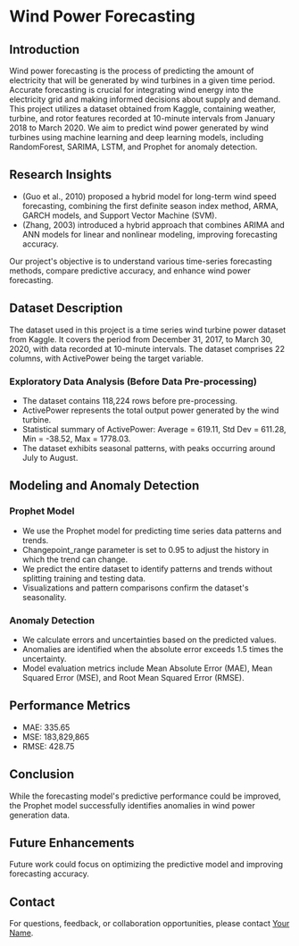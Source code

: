 # Wind Power Forecasting

## Introduction

Wind power forecasting is the process of predicting the amount of electricity that will be generated by wind turbines in a given time period. Accurate forecasting is crucial for integrating wind energy into the electricity grid and making informed decisions about supply and demand. This project utilizes a dataset obtained from Kaggle, containing weather, turbine, and rotor features recorded at 10-minute intervals from January 2018 to March 2020. We aim to predict wind power generated by wind turbines using machine learning and deep learning models, including RandomForest, SARIMA, LSTM, and Prophet for anomaly detection.

## Research Insights

- (Guo et al., 2010) proposed a hybrid model for long-term wind speed forecasting, combining the first definite season index method, ARMA, GARCH models, and Support Vector Machine (SVM).
- (Zhang, 2003) introduced a hybrid approach that combines ARIMA and ANN models for linear and nonlinear modeling, improving forecasting accuracy.

Our project's objective is to understand various time-series forecasting methods, compare predictive accuracy, and enhance wind power forecasting.

## Dataset Description

The dataset used in this project is a time series wind turbine power dataset from Kaggle. It covers the period from December 31, 2017, to March 30, 2020, with data recorded at 10-minute intervals. The dataset comprises 22 columns, with ActivePower being the target variable.

### Exploratory Data Analysis (Before Data Pre-processing)

- The dataset contains 118,224 rows before pre-processing.
- ActivePower represents the total output power generated by the wind turbine.
- Statistical summary of ActivePower: Average = 619.11, Std Dev = 611.28, Min = -38.52, Max = 1778.03.
- The dataset exhibits seasonal patterns, with peaks occurring around July to August.

## Modeling and Anomaly Detection

### Prophet Model

- We use the Prophet model for predicting time series data patterns and trends.
- Changepoint_range parameter is set to 0.95 to adjust the history in which the trend can change.
- We predict the entire dataset to identify patterns and trends without splitting training and testing data.
- Visualizations and pattern comparisons confirm the dataset's seasonality.

### Anomaly Detection

- We calculate errors and uncertainties based on the predicted values.
- Anomalies are identified when the absolute error exceeds 1.5 times the uncertainty.
- Model evaluation metrics include Mean Absolute Error (MAE), Mean Squared Error (MSE), and Root Mean Squared Error (RMSE).

## Performance Metrics

- MAE: 335.65
- MSE: 183,829,865
- RMSE: 428.75

## Conclusion

While the forecasting model's predictive performance could be improved, the Prophet model successfully identifies anomalies in wind power generation data.

## Future Enhancements

Future work could focus on optimizing the predictive model and improving forecasting accuracy.

## Contact

For questions, feedback, or collaboration opportunities, please contact [Your Name](mailto:youremail@example.com).
